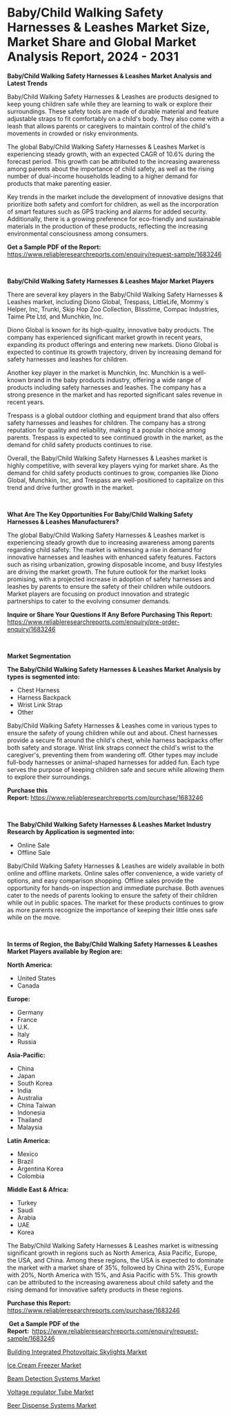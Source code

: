 <p><h1>Baby/Child Walking Safety Harnesses & Leashes Market Size, Market Share and Global Market Analysis Report, 2024 - 2031</h1></p><p><strong>Baby/Child Walking Safety Harnesses & Leashes Market Analysis and Latest Trends</strong></p>
<p><p>Baby/Child Walking Safety Harnesses & Leashes are products designed to keep young children safe while they are learning to walk or explore their surroundings. These safety tools are made of durable material and feature adjustable straps to fit comfortably on a child's body. They also come with a leash that allows parents or caregivers to maintain control of the child's movements in crowded or risky environments.</p><p>The global Baby/Child Walking Safety Harnesses & Leashes Market is experiencing steady growth, with an expected CAGR of 10.6% during the forecast period. This growth can be attributed to the increasing awareness among parents about the importance of child safety, as well as the rising number of dual-income households leading to a higher demand for products that make parenting easier. </p><p>Key trends in the market include the development of innovative designs that prioritize both safety and comfort for children, as well as the incorporation of smart features such as GPS tracking and alarms for added security. Additionally, there is a growing preference for eco-friendly and sustainable materials in the production of these products, reflecting the increasing environmental consciousness among consumers.</p></p>
<p><strong>Get a Sample PDF of the Report:&nbsp;</strong> <a href="https://www.reliableresearchreports.com/enquiry/request-sample/1683246">https://www.reliableresearchreports.com/enquiry/request-sample/1683246</a></p>
<p>&nbsp;</p>
<p><strong>Baby/Child Walking Safety Harnesses & Leashes Major Market Players</strong></p>
<p><p>There are several key players in the Baby/Child Walking Safety Harnesses & Leashes market, including Diono Global, Trespass, LittleLife, Mommy`s Helper, Inc, Trunki, Skip Hop Zoo Collection, Blisstime, Compac Industries, Taime Pte Ltd, and Munchkin, Inc.</p><p>Diono Global is known for its high-quality, innovative baby products. The company has experienced significant market growth in recent years, expanding its product offerings and entering new markets. Diono Global is expected to continue its growth trajectory, driven by increasing demand for safety harnesses and leashes for children.</p><p>Another key player in the market is Munchkin, Inc. Munchkin is a well-known brand in the baby products industry, offering a wide range of products including safety harnesses and leashes. The company has a strong presence in the market and has reported significant sales revenue in recent years.</p><p>Trespass is a global outdoor clothing and equipment brand that also offers safety harnesses and leashes for children. The company has a strong reputation for quality and reliability, making it a popular choice among parents. Trespass is expected to see continued growth in the market, as the demand for child safety products continues to rise.</p><p>Overall, the Baby/Child Walking Safety Harnesses & Leashes market is highly competitive, with several key players vying for market share. As the demand for child safety products continues to grow, companies like Diono Global, Munchkin, Inc, and Trespass are well-positioned to capitalize on this trend and drive further growth in the market.</p></p>
<p>&nbsp;</p>
<p><strong>What Are The Key Opportunities For Baby/Child Walking Safety Harnesses & Leashes Manufacturers?</strong></p>
<p><p>The global Baby/Child Walking Safety Harnesses & Leashes market is experiencing steady growth due to increasing awareness among parents regarding child safety. The market is witnessing a rise in demand for innovative harnesses and leashes with enhanced safety features. Factors such as rising urbanization, growing disposable income, and busy lifestyles are driving the market growth. The future outlook for the market looks promising, with a projected increase in adoption of safety harnesses and leashes by parents to ensure the safety of their children while outdoors. Market players are focusing on product innovation and strategic partnerships to cater to the evolving consumer demands.</p></p>
<p><strong>Inquire or Share Your Questions If Any Before Purchasing This Report:</strong> <a href="https://www.reliableresearchreports.com/enquiry/pre-order-enquiry/1683246">https://www.reliableresearchreports.com/enquiry/pre-order-enquiry/1683246</a></p>
<p>&nbsp;</p>
<p><strong>Market Segmentation</strong></p>
<p><strong>The Baby/Child Walking Safety Harnesses & Leashes Market Analysis by types is segmented into:</strong></p>
<p><ul><li>Chest Harness</li><li>Harness Backpack</li><li>Wrist Link Strap</li><li>Other</li></ul></p>
<p><p>Baby/Child Walking Safety Harnesses & Leashes come in various types to ensure the safety of young children while out and about. Chest harnesses provide a secure fit around the child's chest, while harness backpacks offer both safety and storage. Wrist link straps connect the child's wrist to the caregiver's, preventing them from wandering off. Other types may include full-body harnesses or animal-shaped harnesses for added fun. Each type serves the purpose of keeping children safe and secure while allowing them to explore their surroundings.</p></p>
<p><strong>Purchase this Report:&nbsp;</strong><a href="https://www.reliableresearchreports.com/purchase/1683246">https://www.reliableresearchreports.com/purchase/1683246</a></p>
<p>&nbsp;</p>
<p><strong>The Baby/Child Walking Safety Harnesses & Leashes Market Industry Research by Application is segmented into:</strong></p>
<p><ul><li>Online Sale</li><li>Offline Sale</li></ul></p>
<p><p>Baby/Child Walking Safety Harnesses & Leashes are widely available in both online and offline markets. Online sales offer convenience, a wide variety of options, and easy comparison shopping. Offline sales provide the opportunity for hands-on inspection and immediate purchase. Both avenues cater to the needs of parents looking to ensure the safety of their children while out in public spaces. The market for these products continues to grow as more parents recognize the importance of keeping their little ones safe while on the move.</p></p>
<p>&nbsp;</p>
<p><strong>In terms of Region, the Baby/Child Walking Safety Harnesses & Leashes Market Players available by Region are:</strong></p>
<p>
    <p> <strong> North America: </strong>
        <ul>
            <li>United States</li>
            <li>Canada</li>
        </ul>
        </p> 
    <p> <strong> Europe: </strong>
        <ul>
            <li>Germany</li>
            <li>France</li>
            <li>U.K.</li>
            <li>Italy</li>
            <li>Russia</li>
        </ul>
        </p> 
    <p> <strong> Asia-Pacific: </strong>
        <ul>
            <li>China</li>
            <li>Japan</li>
            <li>South Korea</li>
            <li>India</li>
            <li>Australia</li>
            <li>China Taiwan</li>
            <li>Indonesia</li>
            <li>Thailand</li>
            <li>Malaysia</li>
        </ul>
        </p> 
    <p> <strong> Latin America: </strong>
        <ul>
            <li>Mexico</li>
            <li>Brazil</li>
            <li>Argentina Korea</li>
            <li>Colombia</li>
        </ul>
        </p> 
    <p> <strong> Middle East & Africa: </strong>
        <ul>
            <li>Turkey</li>
            <li>Saudi</li>
            <li>Arabia</li>
            <li>UAE</li>
            <li>Korea</li>
        </ul>
    </p>
    </p>
<p><p>The Baby/Child Walking Safety Harnesses & Leashes market is witnessing significant growth in regions such as North America, Asia Pacific, Europe, the USA, and China. Among these regions, the USA is expected to dominate the market with a market share of 35%, followed by China with 25%, Europe with 20%, North America with 15%, and Asia Pacific with 5%. This growth can be attributed to the increasing awareness about child safety and the rising demand for innovative safety products in these regions.</p></p>
<p><strong>Purchase this Report: </strong><a href="https://www.reliableresearchreports.com/purchase/1683246">https://www.reliableresearchreports.com/purchase/1683246</a></p>
<p>&nbsp;<strong>Get a Sample PDF of the Report:&nbsp;&nbsp;</strong><a href="https://www.reliableresearchreports.com/enquiry/request-sample/1683246">https://www.reliableresearchreports.com/enquiry/request-sample/1683246</a></p>
<p><strong></strong></p>
<p><p><a href="https://medium.com/@anibalstamm1912/analyzing-building-integrated-photovoltaic-skylights-market-global-industry-perspective-and-60b7c5615d76">Building Integrated Photovoltaic Skylights Market</a></p><p><a href="https://github.com/seekum/Market-Research-Report-List-1/blob/main/ice-cream-freezer-market.md">Ice Cream Freezer Market</a></p><p><a href="https://medium.com/@anibalstamm1912/beam-detection-systems-market-comprehensive-assessment-by-type-application-and-geography-4f6433bbb8ac">Beam Detection Systems Market</a></p><p><a href="https://medium.com/@anibalstamm1912/voltage-regulator-tube-market-outlook-industry-overview-and-forecast-2024-to-2031-73cf7a6f9b51">Voltage regulator Tube Market</a></p><p><a href="https://github.com/timeliteaut/Market-Research-Report-List-1/blob/main/beer-dispense-systems-market.md">Beer Dispense Systems Market</a></p></p>